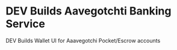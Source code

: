 # DEV Builds Aavegotchti Banking Service

DEV Builds Wallet UI for Aaavegotchi Pocket/Escrow accounts
